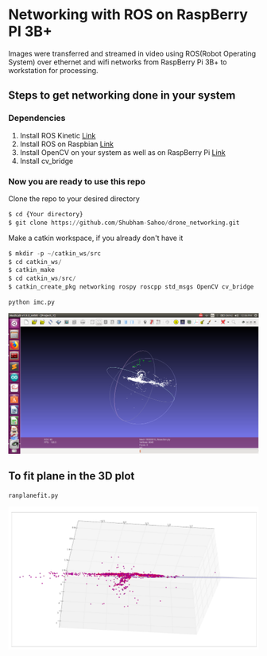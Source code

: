 # Networking with ROS on RaspBerry PI 3B+

Images were transferred and streamed in video using ROS(Robot Operating System) over ethernet and wifi networks from RaspBerry Pi 3B+ to workstation for processing.

## Steps to get networking done in your system

### Dependencies
1. Install ROS Kinetic [Link](http://wiki.ros.org/kinetic/Installation/Ubuntu)
2. Install ROS on Raspbian [Link](http://wiki.ros.org/ROSberryPi/Setting%20up%20ROS%20on%20RaspberryPi)
3. Install OpenCV on your system as well as on RaspBerry Pi [Link](https://www.learnopencv.com/install-opencv3-on-ubuntu/)
4. Install cv_bridge

### Now you are ready to use this repo

Clone the repo to your desired directory
```python
$ cd {Your directory}
$ git clone https://github.com/Shubham-Sahoo/drone_networking.git
```
Make a catkin workspace, if you already don't have it
```python
$ mkdir -p ~/catkin_ws/src
$ cd catkin_ws/
$ catkin_make
$ cd catkin_ws/src/
$ catkin_create_pkg networking rospy roscpp std_msgs OpenCV cv_bridge
```



```python
python imc.py
```
![3D Constructed Castor Wheel](https://github.com/Shubham-Sahoo/SLAM/blob/master/3Dplot_castor_wheel.png)


## To fit plane in the 3D plot

```python 
ranplanefit.py
```
![Ransac Plane Fitted](https://github.com/Shubham-Sahoo/SLAM/blob/master/Plane_fit.png)

